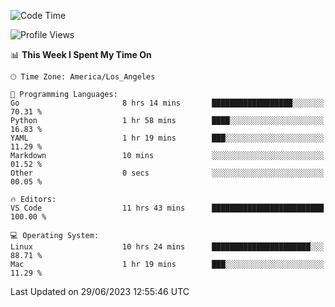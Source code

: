 <!--START_SECTION:waka-->
![Code Time](http://img.shields.io/badge/Code%20Time-450%20hrs%2059%20mins-blue)

![Profile Views](http://img.shields.io/badge/Profile%20Views-0-blue)

📊 **This Week I Spent My Time On** 

```text
🕑︎ Time Zone: America/Los_Angeles

💬 Programming Languages: 
Go                       8 hrs 14 mins       ██████████████████░░░░░░░   70.31 % 
Python                   1 hr 58 mins        ████░░░░░░░░░░░░░░░░░░░░░   16.83 % 
YAML                     1 hr 19 mins        ███░░░░░░░░░░░░░░░░░░░░░░   11.29 % 
Markdown                 10 mins             ░░░░░░░░░░░░░░░░░░░░░░░░░   01.52 % 
Other                    0 secs              ░░░░░░░░░░░░░░░░░░░░░░░░░   00.05 % 

🔥 Editors: 
VS Code                  11 hrs 43 mins      █████████████████████████   100.00 % 

💻 Operating System: 
Linux                    10 hrs 24 mins      ██████████████████████░░░   88.71 % 
Mac                      1 hr 19 mins        ███░░░░░░░░░░░░░░░░░░░░░░   11.29 % 
```


 Last Updated on 29/06/2023 12:55:46 UTC
<!--END_SECTION:waka-->

